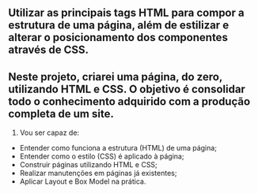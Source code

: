## Utilizar as principais tags HTML para compor a estrutura de uma página, além de estilizar e alterar o posicionamento dos componentes através de CSS.

## Neste projeto, criarei uma página, do zero, utilizando HTML e CSS. O objetivo é consolidar todo o conhecimento adquirido com a produção completa de um site.
 
1. Vou ser capaz de:
  - Entender como funciona a estrutura (HTML) de uma página;
  - Entender como o estilo (CSS) é aplicado à página;
  - Construir páginas utilizando HTML e CSS;
  - Realizar manutenções em páginas já existentes;
  - Aplicar Layout e Box Model na prática.
